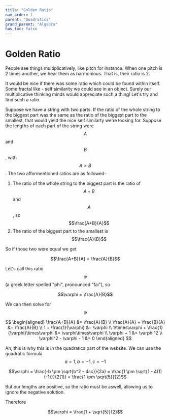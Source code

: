 ```yaml
---
title: "Golden Ratio"
nav_order: 1
parent: "Quadratics"
grand_parent: "Algebra"
has_toc: false
---
```


# Golden Ratio

People see things multiplicatively, like pitch for instance. When one pitch is 2 times another, we hear them as harmonious.
That is, their ratio is 2.

It would be nice if there was some ratio which could be found within itself. 
Some fractal like - self similarity we could see in an object.
Surely our multiplicative thinking minds would appreciate such a thing!
Let's try and find such a ratio.

Suppose we have a string with two parts. If the ratio of the whole string to the biggest part was the same as the ratio of the biggest part to the smallest,
that would yield the nice self similarty we're looking for.
Suppose the lengths of each part of the string were $$A$$ and $$B$$, with $$A > B$$.
The two afformentioned ratios are as followed-
1. The ratio of the whole string to the biggest part is the ratio of $$A + B$$ and $$A$$, so $$\frac{A+B}{A}$$
2. The ratio of the biggest part to the smallest is $$\frac{A}{B}$$

So if those two were equal we get

$$\frac{A+B}{A} = \frac{A}{B}$$

Let's call this ratio $$\varphi$$ (a greek letter spelled "phi", pronounced "fai"), so

$$\varphi = \frac{A}{B}$$

We can then solve for $$\varphi$$

$$
\begin{aligned}
\frac{A+B}{A} &= \frac{A}{B} \\
\frac{A}{A} + \frac{B}{A} &= \frac{A}{B} \\
1 + \frac{1}{\varphi} &= \varphi \\
1\times\varphi + \frac{1}{\varphi}\times\varphi &= \varphi\times\varphi \\
\varphi + 1 &= \varphi^2 \\
\varphi^2 - \varphi - 1 &= 0
\end{aligned}
$$

Ah, this is why this is in the quadratics part of the website.
We can use the quadratic formula $$a=1, b=-1, c=-1$$

$$\varphi = \frac{-b \pm \sqrt{b^2 - 4ac}}{2a} = \frac{1 \pm \sqrt{1 - 4(1)(-1)}}{2(1)} = \frac{1 \pm \sqrt{5}}{2}$$

But our lengths are positive, so the ratio must be aswell, allowing us to ignore the negative solution.

Therefore

$$\varphi = \frac{1 + \sqrt{5}}{2}$$